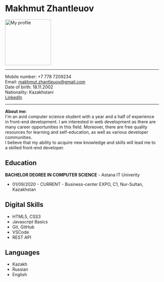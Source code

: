 # Makhmut Zhantleuov
<img src="./PhotoSquare.jpg" width="150" alt = "My profile">

----
Mobile number: +7 778 7209234  
Email: makhmut.zhantleuov@gmail.com  
Date of birth: 18.11.2002  
Nationality: Kazakhstani  
[LinkedIn](https://www.linkedin.com/in/mahmoud-man-a5088a1b5/)  

----
**About me:**  
I'm an avid computer science student with a year and a half of experience in front-end development. I am interested in web development as there are many career opportunities in this field. Moreover, there are free quality resources for learning and self-education, as well as various developer communities.  
I believe that my ability to acquire new knowledge and skills will lead me to a skilled front-end developer.

## Education   
**BACHELOR DEGREE IN COMPUTER SCIENCE** - Astana IT Univerity  
 - 01/09/2020 - CURRENT - Business-center EXPO, C1, Nur-Sultan, Kazakhstan 

## Digital Skills
 - HTML5, CSS3
 - Javascript Basics
 - Git, GitHub
 - VSCode
 - REST API


## Languages
 - Kazakh
 - Russian
 - English



